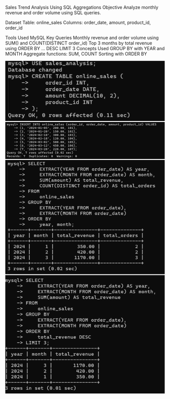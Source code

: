 Sales Trend Analysis Using SQL Aggregations
Objective
Analyze monthly revenue and order volume using SQL queries.

Dataset
Table: online_sales
Columns: order_date, amount, product_id, order_id

Tools Used
MySQL
Key Queries
Monthly revenue and order volume using SUM() and COUNT(DISTINCT order_id)
Top 3 months by total revenue using ORDER BY ... DESC LIMIT 3
Concepts Used
GROUP BY with YEAR and MONTH
Aggregate functions: SUM, COUNT
Sorting with ORDER BY

![](https://github.com/kakarot7072/Data_Analyst_Intern/blob/main/Task-06/screenshots/ss1.png)
![](https://github.com/kakarot7072/Data_Analyst_Intern/blob/main/Task-06/screenshots/ss2.png)
![](https://github.com/kakarot7072/Data_Analyst_Intern/blob/main/Task-06/screenshots/ss3.png)
![](https://github.com/kakarot7072/Data_Analyst_Intern/blob/main/Task-06/screenshots/ss4.png)

